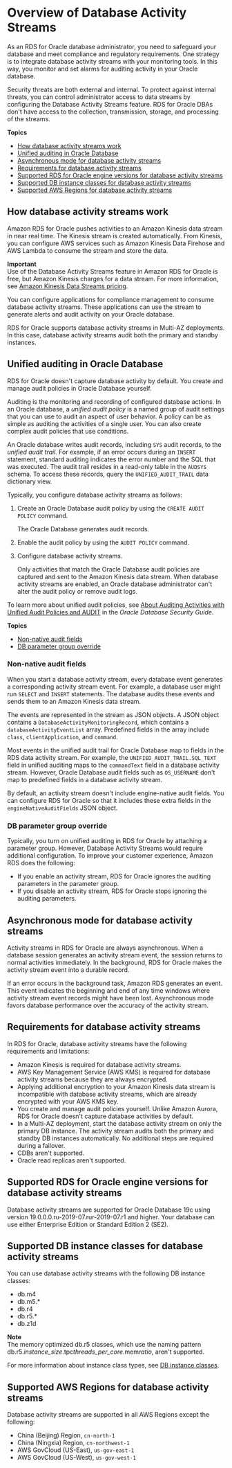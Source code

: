 # Overview of Database Activity Streams<a name="DBActivityStreams.Overview"></a>

As an RDS for Oracle database administrator, you need to safeguard your database and meet compliance and regulatory requirements\. One strategy is to integrate database activity streams with your monitoring tools\. In this way, you monitor and set alarms for auditing activity in your Oracle database\.

Security threats are both external and internal\. To protect against internal threats, you can control administrator access to data streams by configuring the Database Activity Streams feature\. RDS for Oracle DBAs don't have access to the collection, transmission, storage, and processing of the streams\.

**Topics**
+ [How database activity streams work](#DBActivityStreams.Overview.how-they-work)
+ [Unified auditing in Oracle Database](#DBActivityStreams.Overview.unified-auditing)
+ [Asynchronous mode for database activity streams](#DBActivityStreams.Overview.sync-mode)
+ [Requirements for database activity streams](#DBActivityStreams.Overview.requirements)
+ [Supported RDS for Oracle engine versions for database activity streams](#DBActivityStreams.Overview.requirements.version)
+ [Supported DB instance classes for database activity streams](#DBActivityStreams.Overview.requirements.classes)
+ [Supported AWS Regions for database activity streams](#DBActivityStreams.Overview.requirements.Regions)

## How database activity streams work<a name="DBActivityStreams.Overview.how-they-work"></a>

Amazon RDS for Oracle pushes activities to an Amazon Kinesis data stream in near real time\. The Kinesis stream is created automatically\. From Kinesis, you can configure AWS services such as Amazon Kinesis Data Firehose and AWS Lambda to consume the stream and store the data\.

**Important**  
Use of the Database Activity Streams feature in Amazon RDS for Oracle is free, but Amazon Kinesis charges for a data stream\. For more information, see [Amazon Kinesis Data Streams pricing](https://aws.amazon.com/kinesis/data-streams/pricing/)\.

You can configure applications for compliance management to consume database activity streams\. These applications can use the stream to generate alerts and audit activity on your Oracle database\.



RDS for Oracle supports database activity streams in Multi\-AZ deployments\. In this case, database activity streams audit both the primary and standby instances\.

## Unified auditing in Oracle Database<a name="DBActivityStreams.Overview.unified-auditing"></a>

RDS for Oracle doesn't capture database activity by default\. You create and manage audit policies in Oracle Database yourself\.

Auditing is the monitoring and recording of configured database actions\. In an Oracle database, a *unified audit policy* is a named group of audit settings that you can use to audit an aspect of user behavior\. A policy can be as simple as auditing the activities of a single user\. You can also create complex audit policies that use conditions\.

An Oracle database writes audit records, including `SYS` audit records, to the *unified audit trail*\. For example, if an error occurs during an `INSERT` statement, standard auditing indicates the error number and the SQL that was executed\. The audit trail resides in a read\-only table in the `AUDSYS` schema\. To access these records, query the `UNIFIED_AUDIT_TRAIL` data dictionary view\.

Typically, you configure database activity streams as follows:

1. Create an Oracle Database audit policy by using the `CREATE AUDIT POLICY` command\.

   The Oracle Database generates audit records\.

1. Enable the audit policy by using the `AUDIT POLICY` command\.

1. Configure database activity streams\.

   Only activities that match the Oracle Database audit policies are captured and sent to the Amazon Kinesis data stream\. When database activity streams are enabled, an Oracle database administrator can't alter the audit policy or remove audit logs\.

To learn more about unified audit policies, see [About Auditing Activities with Unified Audit Policies and AUDIT](https://docs.oracle.com/en/database/oracle/oracle-database/19/dbseg/configuring-audit-policies.html#GUID-2435D929-10AD-43C7-8A6C-5133170074D0) in the *Oracle Database Security Guide*\.

**Topics**
+ [Non\-native audit fields](#DBActivityStreams.Overview.unified-auditing.non-native)
+ [DB parameter group override](#DBActivityStreams.Overview.unified-auditing.parameter-group)

### Non\-native audit fields<a name="DBActivityStreams.Overview.unified-auditing.non-native"></a>

When you start a database activity stream, every database event generates a corresponding activity stream event\. For example, a database user might run `SELECT` and `INSERT` statements\. The database audits these events and sends them to an Amazon Kinesis data stream\.

The events are represented in the stream as JSON objects\. A JSON object contains a `DatabaseActivityMonitoringRecord`, which contains a `databaseActivityEventList` array\. Predefined fields in the array include `class`, `clientApplication`, and `command`\.

Most events in the unified audit trail for Oracle Database map to fields in the RDS data activity stream\. For example, the `UNIFIED_AUDIT_TRAIL.SQL_TEXT` field in unified auditing maps to the `commandText` field in a database activity stream\. However, Oracle Database audit fields such as `OS_USERNAME` don't map to predefined fields in a database activity stream\.

By default, an activity stream doesn't include engine\-native audit fields\. You can configure RDS for Oracle so that it includes these extra fields in the `engineNativeAuditFields` JSON object\.

### DB parameter group override<a name="DBActivityStreams.Overview.unified-auditing.parameter-group"></a>

Typically, you turn on unified auditing in RDS for Oracle by attaching a parameter group\. However, Database Activity Streams would require additional configuration\. To improve your customer experience, Amazon RDS does the following:
+ If you enable an activity stream, RDS for Oracle ignores the auditing parameters in the parameter group\. 
+ If you disable an activity stream, RDS for Oracle stops ignoring the auditing parameters\.

## Asynchronous mode for database activity streams<a name="DBActivityStreams.Overview.sync-mode"></a>

Activity streams in RDS for Oracle are always asynchronous\. When a database session generates an activity stream event, the session returns to normal activities immediately\. In the background, RDS for Oracle makes the activity stream event into a durable record\.

If an error occurs in the background task, Amazon RDS generates an event\. This event indicates the beginning and end of any time windows where activity stream event records might have been lost\. Asynchronous mode favors database performance over the accuracy of the activity stream\.

## Requirements for database activity streams<a name="DBActivityStreams.Overview.requirements"></a>

In RDS for Oracle, database activity streams have the following requirements and limitations:
+ Amazon Kinesis is required for database activity streams\.
+ AWS Key Management Service \(AWS KMS\) is required for database activity streams because they are always encrypted\.
+ Applying additional encryption to your Amazon Kinesis data stream is incompatible with database activity streams, which are already encrypted with your AWS KMS key\.
+ You create and manage audit policies yourself\. Unlike Amazon Aurora, RDS for Oracle doesn't capture database activities by default\.
+ In a Multi\-AZ deployment, start the database activity stream on only the primary DB instance\. The activity stream audits both the primary and standby DB instances automatically\. No additional steps are required during a failover\.
+ CDBs aren't supported\.
+ Oracle read replicas aren't supported\.

## Supported RDS for Oracle engine versions for database activity streams<a name="DBActivityStreams.Overview.requirements.version"></a>

Database activity streams are supported for Oracle Database 19c using version 19\.0\.0\.0\.ru\-2019\-07\.rur\-2019\-07\.r1 and higher\. Your database can use either Enterprise Edition or Standard Edition 2 \(SE2\)\.

## Supported DB instance classes for database activity streams<a name="DBActivityStreams.Overview.requirements.classes"></a>

You can use database activity streams with the following DB instance classes:
+ db\.m4
+ db\.m5\.\*
+ db\.r4
+ db\.r5\.\*
+ db\.z1d

**Note**  
The memory optimized db\.r5 classes, which use the naming pattern db\.r5\.*instance\_size*\.tpc*threads\_per\_core*\.mem*ratio*, aren't supported\.

For more information about instance class types, see [DB instance classes](Concepts.DBInstanceClass.md)\.

## Supported AWS Regions for database activity streams<a name="DBActivityStreams.Overview.requirements.Regions"></a>

Database activity streams are supported in all AWS Regions except the following:
+ China \(Beijing\) Region, `cn-north-1`
+ China \(Ningxia\) Region, `cn-northwest-1`
+ AWS GovCloud \(US\-East\), `us-gov-east-1`
+ AWS GovCloud \(US\-West\), `us-gov-west-1`
